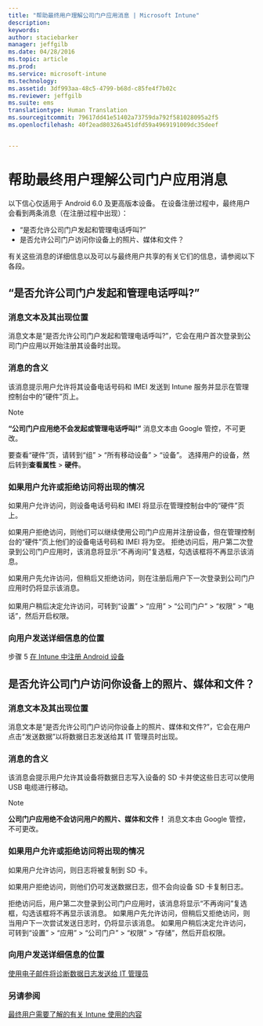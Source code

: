 ```yaml
---
title: "帮助最终用户理解公司门户应用消息 | Microsoft Intune"
description: 
keywords: 
author: staciebarker
manager: jeffgilb
ms.date: 04/28/2016
ms.topic: article
ms.prod: 
ms.service: microsoft-intune
ms.technology: 
ms.assetid: 3df993aa-48c5-4799-b68d-c85fe4f7b02c
ms.reviewer: jeffgilb
ms.suite: ems
translationtype: Human Translation
ms.sourcegitcommit: 79617dd41e51402a73759da792f581028095a2f5
ms.openlocfilehash: 40f2ead80326a451dfd59a4969191009dc35deef


---
```


# 帮助最终用户理解公司门户应用消息

以下信心仅适用于 Android 6.0 及更高版本设备。 在设备注册过程中，最终用户会看到两条消息（在注册过程中出现）：

- “是否允许公司门户发起和管理电话呼叫?”
- 是否允许公司门户访问你设备上的照片、媒体和文件？

有关这些消息的详细信息以及可以与最终用户共享的有关它们的信息，请参阅以下各段。

## “是否允许公司门户发起和管理电话呼叫?”

### 消息文本及其出现位置
消息文本是“是否允许公司门户发起和管理电话呼叫?”，它会在用户首次登录到公司门户应用以开始注册其设备时出现。

### 消息的含义
该消息提示用户允许将其设备电话号码和 IMEI 发送到 Intune 服务并显示在管理控制台中的“硬件”页上。

> [!NOTE]
> **“公司门户应用绝不会发起或管理电话呼叫!”** 消息文本由 Google 管控，不可更改。

要查看“硬件”页，请转到“组” > “所有移动设备” > “设备”。 选择用户的设备，然后转到**查看属性** > **硬件**。

### 如果用户允许或拒绝访问将出现的情况
如果用户允许访问，则设备电话号码和 IMEI 将显示在管理控制台中的“硬件”页上。

如果用户拒绝访问，则他们可以继续使用公司门户应用并注册设备，但在管理控制台的“硬件”页上他们的设备电话号码和 IMEI 将为空。 拒绝访问后，用户第二次登录到公司门户应用时，该消息将显示“不再询问”复选框，勾选该框将不再显示该消息。

如果用户先允许访问，但稍后又拒绝访问，则在注册后用户下一次登录到公司门户应用时仍将显示该消息。</br></br>如果用户稍后决定允许访问，可转到“设置” > “应用” > “公司门户” > “权限” > “电话”，然后开启权限。

### 向用户发送详细信息的位置
步骤 5 [在 Intune 中注册 Android 设备](/Intune/EndUser/enroll-your-device-in-intune-android)

## 是否允许公司门户访问你设备上的照片、媒体和文件？

### 消息文本及其出现位置
消息文本是“是否允许公司门户访问你设备上的照片、媒体和文件?”，它会在用户点击“发送数据”以将数据日志发送给其 IT 管理员时出现。

### 消息的含义
该消息会提示用户允许其设备将数据日志写入设备的 SD 卡并使这些日志可以使用 USB 电缆进行移动。   

> [!NOTE]
> **公司门户应用绝不会访问用户的照片、媒体和文件！** 消息文本由 Google 管控，不可更改。

### 如果用户允许或拒绝访问将出现的情况
如果用户允许访问，则日志将被复制到 SD 卡。

如果用户拒绝访问，则他们仍可发送数据日志，但不会向设备 SD 卡复制日志。

拒绝访问后，用户第二次登录到公司门户应用时，该消息将显示“不再询问”复选框，勾选该框将不再显示该消息。 如果用户先允许访问，但稍后又拒绝访问，则当用户下一次尝试发送日志时，仍将显示该消息。 如果用户稍后决定允许访问，可转到“设置” > “应用” > “公司门户” > “权限” > “存储”，然后开启权限。

### 向用户发送详细信息的位置
[使用电子邮件将诊断数据日志发送给 IT 管理员](/Intune/EndUser/send-diagnostic-data-logs-to-your-it-administrator-using-email-android)


### 另请参阅
[最终用户需要了解的有关 Intune 使用的内容](/intune/deploy-use/what-to-tell-your-end-users-about-using-microsoft-intune)



<!--HONumber=Jul16_HO1-->


